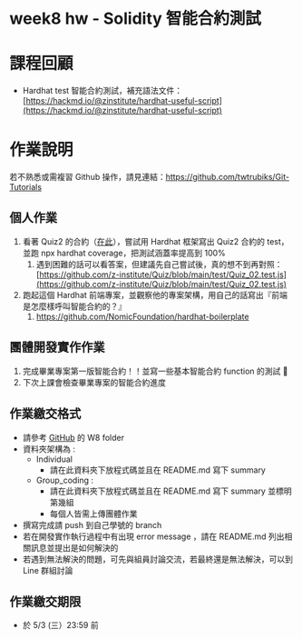 # week8 hw - Solidity 智能合約測試

# 課程回顧

- Hardhat test 智能合約測試，補充語法文件：[https://hackmd.io/@zinstitute/hardhat-useful-script](https://hackmd.io/@zinstitute/hardhat-useful-script)

# 作業說明

若不熟悉或需複習 Github 操作，請見連結：https://github.com/twtrubiks/Git-Tutorials

## 個人作業

1. 看著 Quiz2 的合約（[在此](https://github.com/z-institute/Quiz/blob/main/contracts/Quiz_02.sol)），嘗試用 Hardhat 框架寫出 Quiz2 合約的 test，並跑 npx hardhat coverage，把測試涵蓋率提高到 100%
    1. 遇到困難的話可以看答案，但建議先自己嘗試後，真的想不到再對照：[https://github.com/z-institute/Quiz/blob/main/test/Quiz_02.test.js](https://github.com/z-institute/Quiz/blob/main/test/Quiz_02.test.js)
2. 跑起這個 Hardhat 前端專案，並觀察他的專案架構，用自己的話寫出『前端是怎麼樣呼叫智能合約的？』
    1. https://github.com/NomicFoundation/hardhat-boilerplate

## 團體開發實作作業

1. 完成畢業專案第一版智能合約！！並寫一些基本智能合約 function 的測試 💪
2. 下次上課會檢查畢業專案的智能合約進度

## 作業繳交格式

- 請參考 [GitHub](https://github.com/z-institute/Solidity-EVM-Dev-Batch-2-HW) 的 W8 folder
- 資料夾架構為 :
    - Individual
        - 請在此資料夾下放程式碼並且在 README.md 寫下 summary
    - Group_coding :
        - 請在此資料夾下放程式碼並且在 README.md 寫下 summary 並標明第幾組
        - 每個人皆需上傳團體作業
- 撰寫完成請 push 到自己學號的 branch
- 若在開發實作執行過程中有出現 error message ，請在 README.md 列出相關訊息並提出是如何解決的
- 若遇到無法解決的問題，可先與組員討論交流，若最終還是無法解決，可以到 Line 群組討論

## 作業繳交期限

- 於 5/3 (三）23:59 前